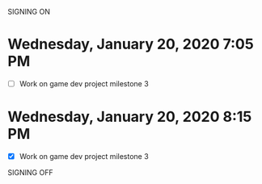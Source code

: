 SIGNING ON
# Wednesday, January 20, 2020 7:05 PM
- [ ] Work on game dev project milestone 3


# Wednesday, January 20, 2020 8:15 PM
- [x] Work on game dev project milestone 3

SIGNING OFF